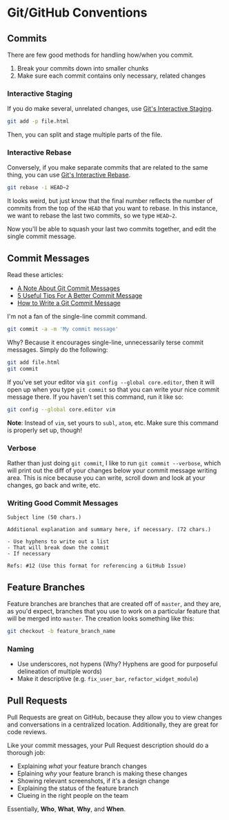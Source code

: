 Git/GitHub Conventions
======================

Commits
-------

There are few good methods for handling how/when you commit.

1. Break your commits down into smaller chunks
2. Make sure each commit contains only necessary, related changes

### Interactive Staging

If you do make several, unrelated changes, use [Git's Interactive Staging](http://git-scm.com/book/en/Git-Tools-Interactive-Staging).

```bash
git add -p file.html
```

Then, you can split and stage multiple parts of the file.

### Interactive Rebase

Conversely, if you make separate commits that are related to the same thing, you can use [Git's Interactive Rebase](http://git-scm.com/book/en/Git-Tools-Rewriting-History).

```bash
git rebase -i HEAD~2
```

It looks weird, but just know that the final number reflects the number of commits from the top of the `HEAD` that you want to rebase. In this instance, we want to rebase the last two commits, so we type `HEAD~2`.

Now you'll be able to squash your last two commits together, and edit the single commit message.

Commit Messages
---------------

Read these articles:

- [A Note About Git Commit Messages](http://tbaggery.com/2008/04/19/a-note-about-git-commit-messages.html)
- [5 Useful Tips For A Better Commit Message](http://robots.thoughtbot.com/5-useful-tips-for-a-better-commit-message)
- [How to Write a Git Commit Message](http://chris.beams.io/posts/git-commit/)

I'm not a fan of the single-line commit command.

```bash
git commit -a -m 'My commit message'
```

Why? Because it encourages single-line, unnecessarily terse commit messages. Simply do the following:

```bash
git add file.html
git commit
```

If you've set your editor via `git config --global core.editor`, then it will open up when you type `git commit` so that you can write your nice commit message there. If you haven't set this command, run it like so: 

```bash
git config --global core.editor vim
```

**Note**: Instead of `vim`, set yours to `subl`, `atom`, etc. Make sure this command is properly set up, though!

### Verbose

Rather than just doing `git commit`, I like to run `git commit --verbose`, which will print out the diff of your changes below your commit message writing area. This is nice because you can write, scroll down and look at your changes, go back and write, etc.

### Writing Good Commit Messages

```
Subject line (50 chars.)

Additional explanation and summary here, if necessary. (72 chars.)

- Use hyphens to write out a list
- That will break down the commit
- If necessary

Refs: #12 (Use this format for referencing a GitHub Issue)
```

Feature Branches
----------------

Feature branches are branches that are created off of `master`, and they are, as you'd expect, branches that you use to work on a particular feature that will be merged into `master`. The creation looks something like this:

```bash
git checkout -b feature_branch_name
```

### Naming

- Use underscores, not hypens (Why? Hyphens are good for purposeful delineation of multiple words)
- Make it descriptive (e.g. `fix_user_bar`, `refactor_widget_module`)

Pull Requests
-------------

Pull Requests are great on GitHub, because they allow you to view changes and conversations in a centralized location. Additionally, they are great for code reviews.

Like your commit messages, your Pull Request description should do a thorough job:

- Explaining *what* your feature branch changes
- Eplaining *why* your feature branch is making these changes
- Showing relevant screenshots, if it's a design change
- Explaining the status of the feature branch
- Clueing in the right people on the team

Essentially, **Who**, **What**, **Why**, and **When**.
